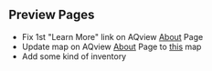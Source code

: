## Preview Pages

- Fix 1st "Learn More" link on AQview [About](https://aqview.arb.ca.gov/about.html) Page
- Update map on AQview [About](https://aqview.arb.ca.gov/about.html) Page to [this](https://ww2.arb.ca.gov/sites/default/files/inline-images/AB%20617_community_map_2019.png) map
- Add some kind of inventory
